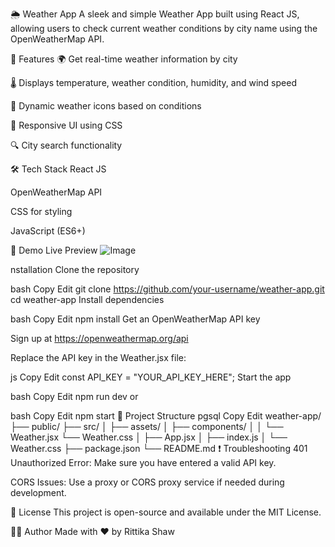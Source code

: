 🌦️ Weather App
A sleek and simple Weather App built using React JS, allowing users to check current weather conditions by city name using the OpenWeatherMap API.

<!-- Replace with actual screenshot if available -->

🚀 Features
🌍 Get real-time weather information by city

🌡️ Displays temperature, weather condition, humidity, and wind speed

🔄 Dynamic weather icons based on conditions

🎯 Responsive UI using CSS

🔍 City search functionality

🛠️ Tech Stack
React JS

OpenWeatherMap API

CSS for styling

JavaScript (ES6+)

📸 Demo
Live Preview
![Image](https://github.com/user-attachments/assets/d0f6bba0-db32-4c0b-b2c1-5112765c6e88)

nstallation
Clone the repository

bash
Copy
Edit
git clone https://github.com/your-username/weather-app.git
cd weather-app
Install dependencies

bash
Copy
Edit
npm install
Get an OpenWeatherMap API key

Sign up at https://openweathermap.org/api

Replace the API key in the Weather.jsx file:

js
Copy
Edit
const API_KEY = "YOUR_API_KEY_HERE";
Start the app

bash
Copy
Edit
npm run dev
or

bash
Copy
Edit
npm start
📁 Project Structure
pgsql
Copy
Edit
weather-app/
├── public/
├── src/
│   ├── assets/
│   ├── components/
│   │   └── Weather.jsx
        └── Weather.css
│   ├── App.jsx
│   ├── index.js
│   └── Weather.css
├── package.json
└── README.md
❗ Troubleshooting
401 Unauthorized Error: Make sure you have entered a valid API key.

CORS Issues: Use a proxy or CORS proxy service if needed during development.

📜 License
This project is open-source and available under the MIT License.

🙋‍♀️ Author
Made with ❤️ by Rittika Shaw
